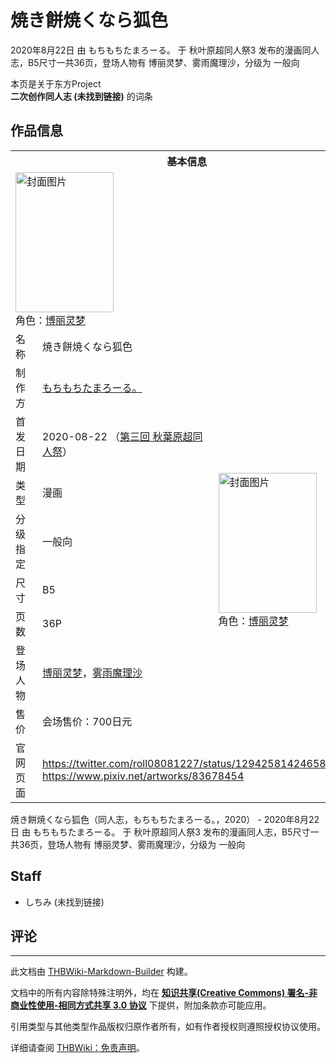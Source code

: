 # 焼き餅焼くなら狐色

<!-- source html: G:\repos\THBWiki-Markdown-Builder\THBWikiMarkdown\Temp\main\3\39\ns0%3A%E7%84%BC%E3%81%8D%E9%A4%85%E7%84%BC%E3%81%8F%E3%81%AA%E3%82%89%E7%8B%90%E8%89%B2.html -->

2020年8月22日 由 もちもちたまろーる。 于 秋叶原超同人祭3 发布的漫画同人志，B5尺寸一共36页，登场人物有 博丽灵梦、雾雨魔理沙，分级为 一般向

本页是关于东方Project  
 **二次创作同人志 (未找到链接)** 的词条

## 作品信息

<table><tbody><tr><th colspan="3">基本信息</th></tr><tr><td class="cover-artwork-mobile" colspan="2"><a href="./文件-焼き餅焼くなら狐色封面.jpg.md" class="image" title="封面图片"><img alt="封面图片" src="https://upload.thwiki.cc/thumb/c/c7/%E7%84%BC%E3%81%8D%E9%A4%85%E7%84%BC%E3%81%8F%E3%81%AA%E3%82%89%E7%8B%90%E8%89%B2%E5%B0%81%E9%9D%A2.jpg/157px-%E7%84%BC%E3%81%8D%E9%A4%85%E7%84%BC%E3%81%8F%E3%81%AA%E3%82%89%E7%8B%90%E8%89%B2%E5%B0%81%E9%9D%A2.jpg" decoding="async" loading="lazy" width="157" height="224" srcset="https://upload.thwiki.cc/thumb/c/c7/%E7%84%BC%E3%81%8D%E9%A4%85%E7%84%BC%E3%81%8F%E3%81%AA%E3%82%89%E7%8B%90%E8%89%B2%E5%B0%81%E9%9D%A2.jpg/236px-%E7%84%BC%E3%81%8D%E9%A4%85%E7%84%BC%E3%81%8F%E3%81%AA%E3%82%89%E7%8B%90%E8%89%B2%E5%B0%81%E9%9D%A2.jpg 1.5x, https://upload.thwiki.cc/thumb/c/c7/%E7%84%BC%E3%81%8D%E9%A4%85%E7%84%BC%E3%81%8F%E3%81%AA%E3%82%89%E7%8B%90%E8%89%B2%E5%B0%81%E9%9D%A2.jpg/314px-%E7%84%BC%E3%81%8D%E9%A4%85%E7%84%BC%E3%81%8F%E3%81%AA%E3%82%89%E7%8B%90%E8%89%B2%E5%B0%81%E9%9D%A2.jpg 2x" data-file-width="842" data-file-height="1200"></a><div class="cover-char">角色：<a href="./博丽灵梦.md" title="博丽灵梦">博丽灵梦</a></div></td>
</tr><tr><td class="label">名称</td><td colspan="2"> 焼き餅焼くなら狐色 </td></tr><tr><td class="label">制作方</td><td><a href="./もちもちたまろーる。.md" title="もちもちたまろーる。">もちもちたまろーる。</a></td><td class="cover-artwork" rowspan="8" style="min-width:224px;"><a href="./文件-焼き餅焼くなら狐色封面.jpg.md" class="image" title="封面图片"><img alt="封面图片" src="https://upload.thwiki.cc/thumb/c/c7/%E7%84%BC%E3%81%8D%E9%A4%85%E7%84%BC%E3%81%8F%E3%81%AA%E3%82%89%E7%8B%90%E8%89%B2%E5%B0%81%E9%9D%A2.jpg/157px-%E7%84%BC%E3%81%8D%E9%A4%85%E7%84%BC%E3%81%8F%E3%81%AA%E3%82%89%E7%8B%90%E8%89%B2%E5%B0%81%E9%9D%A2.jpg" decoding="async" loading="lazy" width="157" height="224" srcset="https://upload.thwiki.cc/thumb/c/c7/%E7%84%BC%E3%81%8D%E9%A4%85%E7%84%BC%E3%81%8F%E3%81%AA%E3%82%89%E7%8B%90%E8%89%B2%E5%B0%81%E9%9D%A2.jpg/236px-%E7%84%BC%E3%81%8D%E9%A4%85%E7%84%BC%E3%81%8F%E3%81%AA%E3%82%89%E7%8B%90%E8%89%B2%E5%B0%81%E9%9D%A2.jpg 1.5x, https://upload.thwiki.cc/thumb/c/c7/%E7%84%BC%E3%81%8D%E9%A4%85%E7%84%BC%E3%81%8F%E3%81%AA%E3%82%89%E7%8B%90%E8%89%B2%E5%B0%81%E9%9D%A2.jpg/314px-%E7%84%BC%E3%81%8D%E9%A4%85%E7%84%BC%E3%81%8F%E3%81%AA%E3%82%89%E7%8B%90%E8%89%B2%E5%B0%81%E9%9D%A2.jpg 2x" data-file-width="842" data-file-height="1200"></a><div class="cover-char">角色：<a href="./博丽灵梦.md" title="博丽灵梦">博丽灵梦</a></div></td>
</tr><tr><td class="label">首发日期</td><td>2020-08-22&#160;（<a href="/展会作品列表?e=%E7%A7%8B%E5%8F%B6%E5%8E%9F%E8%B6%85%E5%90%8C%E4%BA%BA%E7%A5%AD%233">第三回 秋葉原超同人祭</a>）</td></tr><tr><td class="label">类型</td><td>漫画</td></tr><tr><td class="label">分级指定</td><td>一般向</td></tr><tr><td class="label">尺寸</td><td>B5</td></tr><tr><td class="label">页数</td><td>36P</td></tr><tr><td class="label">登场人物</td><td><a href="./博丽灵梦.md" title="博丽灵梦">博丽灵梦</a>，<a href="./雾雨魔理沙.md" title="雾雨魔理沙">雾雨魔理沙</a></td></tr><tr><td class="label">售价</td><td>会场售价：700日元</td></tr>
<tr><td class="label">官网页面</td><td colspan="2"><a rel="nofollow" class="external free" href="https://twitter.com/roll08081227/status/1294258142465806336">https://twitter.com/roll08081227/status/1294258142465806336</a><br><a rel="nofollow" class="external free" href="https://www.pixiv.net/artworks/83678454">https://www.pixiv.net/artworks/83678454</a></td></tr></tbody></table>

焼き餅焼くなら狐色（同人志，もちもちたまろーる。，2020） - 2020年8月22日 由 もちもちたまろーる。 于 秋叶原超同人祭3 发布的漫画同人志，B5尺寸一共36页，登场人物有 博丽灵梦、雾雨魔理沙，分级为 一般向

## Staff
- しちみ (未找到链接)


## 评论




---

此文档由 [THBWiki-Markdown-Builder](https://github.com/Delsin-Yu/THBWiki-Markdown-Builder) 构建。

文档中的所有内容除特殊注明外，均在 [**知识共享(Creative Commons) 署名-非商业性使用-相同方式共享 3.0 协议**](https://creativecommons.org/licenses/by-sa/3.0/deed.zh-hans) 下提供，附加条款亦可能应用。

引用类型与其他类型作品版权归原作者所有，如有作者授权则遵照授权协议使用。

详细请查阅 [THBWiki：免责声明](https://thbwiki.cc/THBWiki:%E5%85%8D%E8%B4%A3%E5%A3%B0%E6%98%8E)。

